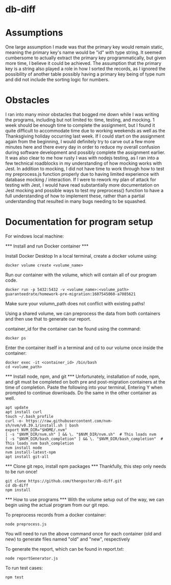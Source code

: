 # db-diff

# Assumptions
One large assumption I made was that the primary key would remain static, meaning the primary key's name would be "id" with type string. It seemed cumbersome
to actually extract the primary key programmatically, but given more time, I believe it could be achieved. The assumption that the primary key is a string also
played a role in how I sorted the records, as I ignored the possibility of another table possibly having a primary key being of type num and did not include
the sorting logic for numbers.

# Obstacles
I ran into many minor obstacles that bogged me down while I was writing the programs, including but not limited to: time, testing, and mocking.
1 week should be enough time to complete the assignment, but I found it quite difficult to accommodate time due to working weekends as well as the Thanksgiving
holiday occurring last week. If I could start on the assignment again from the beginning, I would definitely try to carve out a few more minutes here and there every day
in order to reduce my overall confusion during software development and possibly complete the assignment earlier. 
It was also clear to me how rusty I was with nodejs testing, as I ran into a few technical roadblocks in my understanding of how mocking works with Jest. In addition
to mocking, I did not have time to work through how to test my preprocess.js function properly due to having limited experience with database mocking / interaction.
If I were to rework my plan of attack for testing with Jest, I would have read substantially more documentation on Jest mocking and possible ways to test my 
preprocess() function to have a full understanding of how to implement these, rather than a partial understanding that resulted in many bugs needing to be squashed. 

# Documentation for program setup
For windows local machine:

*** Install and run Docker container ***

Install Docker Desktop
In a local terminal, create a docker volume using:
```
docker volume create <volume_name>
```
Run our container with the volume, which will contain all of our program code.
```
docker run -p 5432:5432 -v <volume_name>:<volume_path> guaranteedrate/homework-pre-migration:1607545060-a7085621
```
Make sure your volumn_path does not conflict with existing paths!

Using a shared volume, we can preprocess the data from both containers and then use that to generate our report.

container_id for the container can be found using the command:
```
docker ps
```

Enter the container itself in a terminal and cd to our volume once inside the container:
```
docker exec -it <container_id> /bin/bash
cd <volume_path>
```

*** Install node, npm, and git ***
Unfortunately, installation of node, npm, and git must be completed on both pre and post-migration containers at the time of completion.
Paste the following into your terminal, Entering Y when prompted to continue downloads. Do the same in the other container as well.
```
apt update
apt install curl
touch ~/.bash_profile
curl -o- https://raw.githubusercontent.com/nvm-sh/nvm/v0.39.1/install.sh | bash
export NVM_DIR="$HOME/.nvm"
[ -s "$NVM_DIR/nvm.sh" ] && \. "$NVM_DIR/nvm.sh"  # This loads nvm
[ -s "$NVM_DIR/bash_completion" ] && \. "$NVM_DIR/bash_completion"  # This loads nvm bash_completion
nvm install node
nvm install-latest-npm
apt install git-all
```

*** Clone git repo, install npm packages ***
Thankfully, this step only needs to be run once!
```
git clone https://github.com/thengoster/db-diff.git
cd db-diff
npm install
```

*** How to use programs ***
With the volume setup out of the way, we can begin using the actual program from our git repo.

To preprocess records from a docker container:
```
node preprocess.js
```
You will need to run the above command once for each container (old and new) to generate files named "old" and "new", respectively

To generate the report, which can be found in report.txt:
```
node reportGenerator.js
```
  
To run test cases:
```
npm test
``` 
